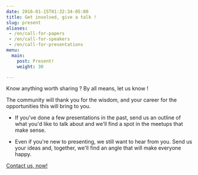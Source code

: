 ```yaml
---
date: 2016-01-15T01:32:34-05:00
title: Get involved, give a talk !
slug: present
aliases:
 - /en/call-for-papers
 - /en/call-for-speakers
 - /en/call-for-presentations
menu:
  main:
    post: Present!
    weight: 30

---
```


Know anything worth sharing ? By all means, let us know !

The community will thank you for the wisdom, and your career for the
opportunities this will bring to you.

* If you've done a few presentations in the past, send us an outline of what you'd
  like to talk about and we'll find a spot in the meetups that make sense.

* Even if you're new to presenting, we still want to hear from you. Send us your
  ideas and, together, we'll find an angle that will make everyone happy.

<div class="align-center">
    <a href="mailto:team@golangmontreal.org"><paper-button class="primary" raised>Contact us, now!</paper-button></a>
</div>
